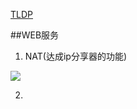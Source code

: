 [TLDP](http://www.tldp.org)

##WEB服务
1. NAT(达成ip分享器的功能)

![](http://i4.buimg.com/1949/b3d9d60f07ccf47cs.png)

2. 
